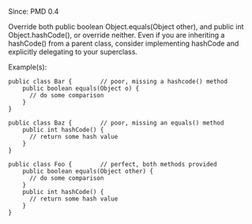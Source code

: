 Since: PMD 0.4

Override both public boolean Object.equals(Object other), and public int Object.hashCode(), or override neither.  Even if you are inheriting a hashCode() from a parent class, consider implementing hashCode and explicitly delegating to your superclass.

Example(s):
```
public class Bar {        // poor, missing a hashcode() method
    public boolean equals(Object o) {
      // do some comparison
    }
}

public class Baz {        // poor, missing an equals() method
    public int hashCode() {
      // return some hash value
    }
}

public class Foo {        // perfect, both methods provided
    public boolean equals(Object other) {
      // do some comparison
    }
    public int hashCode() {
      // return some hash value
    }
}
```
